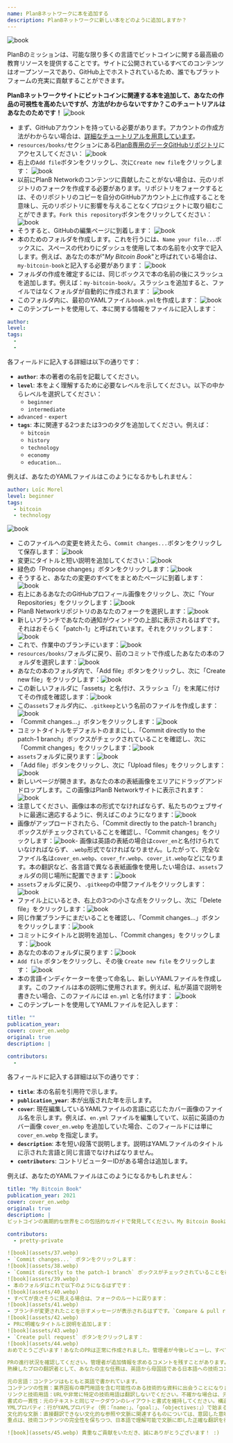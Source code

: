 ```yaml
---
name: PlanBネットワークに本を追加する
description: PlanBネットワークに新しい本をどのように追加しますか？
---
```

![book](assets/cover.webp)

PlanBのミッションは、可能な限り多くの言語でビットコインに関する最高級の教育リソースを提供することです。サイトに公開されているすべてのコンテンツはオープンソースであり、GitHub上でホストされているため、誰でもプラットフォームの充実に貢献することができます。

**PlanBネットワークサイトにビットコインに関連する本を追加して、あなたの作品の可視性を高めたいですが、方法がわからないですか？このチュートリアルはあなたのためです！**
![book](assets/01.webp)
- まず、GitHubアカウントを持っている必要があります。アカウントの作成方法がわからない場合は、[詳細なチュートリアルを用意しています](https://planb.network/tutorials/others/create-github-account)。
- `resources/books/`セクションにある[PlanB専用のデータGitHubリポジトリ](https://github.com/PlanB-Network/bitcoin-educational-content/tree/dev/resources/books)にアクセスしてください：
![book](assets/02.webp)
- 右上の`Add file`ボタンをクリックし、次に`Create new file`をクリックします：
![book](assets/03.webp)
- 以前にPlanB Networkのコンテンツに貢献したことがない場合は、元のリポジトリのフォークを作成する必要があります。リポジトリをフォークするとは、そのリポジトリのコピーを自分のGitHubアカウント上に作成することを意味し、元のリポジトリに影響を与えることなくプロジェクトに取り組むことができます。`Fork this repository`ボタンをクリックしてください：
![book](assets/04.webp)
- そうすると、GitHubの編集ページに到着します：
![book](assets/05.webp)
- 本のためのフォルダを作成します。これを行うには、`Name your file...`ボックスに、スペースの代わりにダッシュを使用して本の名前を小文字で記入します。例えば、あなたの本が"*My Bitcoin Book*"と呼ばれている場合は、`my-bitcoin-book`と記入する必要があります：
![book](assets/06.webp)
- フォルダの作成を確定するには、同じボックスで本の名前の後にスラッシュを追加します。例えば：`my-bitcoin-book/`。スラッシュを追加すると、ファイルではなくフォルダが自動的に作成されます：
![book](assets/07.webp)
- このフォルダ内に、最初のYAMLファイル`book.yml`を作成します：
![book](assets/08.webp)
- このテンプレートを使用して、本に関する情報をファイルに記入します：

```yaml
author: 
level: 
tags:
  - 
  - 
```

各フィールドに記入する詳細は以下の通りです：
- **`author`**: 本の著者の名前を記載してください。
- **`level`**: 本をよく理解するために必要なレベルを示してください。以下の中からレベルを選択してください：
	- `beginner`
	- `intermediate`
- `advanced` - `expert`
- **`tags`**: 本に関連する2つまたは3つのタグを追加してください。例えば：
    - `bitcoin`
    - `history`
    - `technology`
    - `economy`
    - `education`...

例えば、あなたのYAMLファイルはこのようになるかもしれません：

```yaml
author: Loïc Morel
level: beginner
tags:
  - bitcoin
  - technology
```

![book](assets/09.webp)
- このファイルへの変更を終えたら、`Commit changes...`ボタンをクリックして保存します：
![book](assets/10.webp)
- 変更にタイトルと短い説明を追加してください：![book](assets/11.webp)
- 緑色の「Propose changes」ボタンをクリックします：![book](assets/12.webp)
- そうすると、あなたの変更のすべてをまとめたページに到着します：![book](assets/13.webp)
- 右上にあるあなたのGitHubプロフィール画像をクリックし、次に「Your Repositories」をクリックします：![book](assets/14.webp)
- PlanB Networkリポジトリのあなたのフォークを選択します：![book](assets/15.webp)
- 新しいブランチであなたの通知がウィンドウの上部に表示されるはずです。それはおそらく「patch-1」と呼ばれています。それをクリックします：![book](assets/16.webp)
- これで、作業中のブランチにいます：![book](assets/17.webp)
- `resources/books/`フォルダに戻り、前のコミットで作成したあなたの本のフォルダを選択します：![book](assets/18.webp)
- あなたの本のフォルダ内で、「Add file」ボタンをクリックし、次に「Create new file」をクリックします：![book](assets/19.webp)
- この新しいフォルダに「assets」と名付け、スラッシュ「/」を末尾に付けてその作成を確認します：![book](assets/20.webp)
- この`assets`フォルダ内に、`.gitkeep`という名前のファイルを作成します：![book](assets/21.webp)
- 「Commit changes...」ボタンをクリックします：![book](assets/22.webp)
- コミットタイトルをデフォルトのままにし、「Commit directly to the patch-1 branch」ボックスがチェックされていることを確認し、次に「Commit changes」をクリックします：![book](assets/23.webp)
- `assets`フォルダに戻ります：![book](assets/24.webp)
- 「Add file」ボタンをクリックし、次に「Upload files」をクリックします：![book](assets/25.webp)
- 新しいページが開きます。あなたの本の表紙画像をエリアにドラッグアンドドロップします。この画像はPlanB Networkサイトに表示されます：![book](assets/26.webp)
- 注意してください、画像は本の形式でなければならず、私たちのウェブサイトに最適に適応するように、例えばこのようになります：![book](assets/27.webp)
- 画像がアップロードされたら、「Commit directly to the patch-1 branch」ボックスがチェックされていることを確認し、「Commit changes」をクリックします：![book](assets/28.webp)- 画像は英語の表紙の場合は`cover_en`と名付けられていなければならず、`.webp`形式でなければなりません。したがって、完全なファイル名は`cover_en.webp`、`cover_fr.webp`、`cover_it.webp`などになります。本の翻訳など、各言語で異なる表紙画像を使用したい場合は、`assets`フォルダの同じ場所に配置できます：![book](assets/29.webp)
- `assets`フォルダに戻り、`.gitkeep`の中間ファイルをクリックします：![book](assets/30.webp)
- ファイル上にいるとき、右上の3つの小さな点をクリックし、次に「Delete file」をクリックします：![book](assets/31.webp)
- 同じ作業ブランチにまだいることを確認し、「Commit changes...」ボタンをクリックします：![book](assets/32.webp)
- コミットにタイトルと説明を追加し、「Commit changes」をクリックします：![book](assets/33.webp)
- あなたの本のフォルダに戻ります：![book](assets/34.webp)
- `Add file` ボタンをクリックし、その後 `Create new file` をクリックします：
![book](assets/35.webp)
- 本の言語インディケーターを使って命名し、新しいYAMLファイルを作成します。このファイルは本の説明に使用されます。例えば、私が英語で説明を書きたい場合、このファイルには `en.yml` と名付けます：
![book](assets/36.webp)
- このテンプレートを使用してYAMLファイルを記入します：
```yaml
title: ""
publication_year: 
cover: cover_en.webp
original: true
description: |

contributors:
  - 
```

各フィールドに記入する詳細は以下の通りです：
- **`title`**: 本の名前を引用符で示します。
- **`publication_year`**: 本が出版された年を示します。
- **`cover`**: 現在編集しているYAMLファイルの言語に応じたカバー画像のファイル名を示します。例えば、`en.yml` ファイルを編集していて、以前に英語のカバー画像 `cover_en.webp` を追加していた場合、このフィールドには単に `cover_en.webp` を指定します。
- **`description`**: 本を短い段落で説明します。説明はYAMLファイルのタイトルに示された言語と同じ言語でなければなりません。
- **`contributors`**: コントリビューターIDがある場合は追加します。

例えば、あなたのYAMLファイルはこのようになるかもしれません：

```yaml
title: "My Bitcoin Book"
publication_year: 2021
cover: cover_en.webp
original: true
description: |
ビットコインの画期的な世界をこの包括的なガイドで発見してください。My Bitcoin Bookは、ビットコインの複雑さを解き明かし、プロトコルがどのように機能するかについて明確で簡潔な紹介を提供します。その革命的な技術から世界経済への潜在的な影響まで、この本は貴重な洞察と実用的な知識を提供します。ビットコインの初心者に最適で、基本、セキュリティのヒント、デジタルファイナンスの未来についてカバーしています。お金の未来に飛び込み、デジタル時代を自信を持ってナビゲートするための知識を身につけましょう。

contributors:
  - pretty-private

![book](assets/37.webp)
- `Commit changes...` ボタンをクリックします：
![book](assets/38.webp)
- `Commit directly to the patch-1 branch` ボックスがチェックされていることを確認し、タイトルを追加してから `Commit changes` をクリックします：
![book](assets/39.webp)
- 本のフォルダはこれで以下のようになるはずです：
![book](assets/40.webp)
- すべてが良さそうに見える場合は、フォークのルートに戻ります：
![book](assets/41.webp)
- ブランチが変更されたことを示すメッセージが表示されるはずです。`Compare & pull request` ボタンをクリックします：
![book](assets/42.webp)
- PRに明確なタイトルと説明を追加します：
![book](assets/43.webp)
- `Create pull request` ボタンをクリックします：
![book](assets/44.webp)
おめでとうございます！あなたのPRは正常に作成されました。管理者が今後レビューし、すべてが順調であれば、PlanB Networkのメインリポジトリにマージされます。数日後には、あなたの本がウェブサイトに表示されるはずです。

PRの進行状況を確認してください。管理者が追加情報を求めるコメントを残すことがあります。PRが承認されない限り、PlanB NetworkのGitHubリポジトリの `Pull requests` タブでそれを見ることができます。
熟練したプロの翻訳者として、あなたの主な任務は、英語から母国語である日本語への技術コンテンツの正確な翻訳です。以下のガイドラインに従って、高品質な翻訳を行ってください。

元の言語：コンテンツはもともと英語で書かれています。
コンテンツの性質：業界固有の専門用語を含む可能性のある技術的な資料に出会うことになります。
リンクと技術用語：URLや非常に特定の技術用語は翻訳しないでください。不確かな場合は、元の用語を保持してください。
書式の一貫性：元のテキストと同じマークダウンのレイアウトと書式を維持してください。構造の一貫性が重要です。
YMLプロパティ：行がYAMLプロパティ（例：「name:」、「goal:」、「objectives:」）で始まる場合は、プロパティ名を英語で保持してください。
文化的な文脈：直接翻訳できない文化的な参照や文脈に関連するものについては、意図した意味を保持するために言い換えるか、簡単な説明を提供してください。
重点は、技術コンテンツの完全性を保ちつつ、日本語で理解可能で文脈に即した正確な翻訳を行うことです。

![book](assets/45.webp) 貴重なご貢献をいただき、誠にありがとうございます！ :)